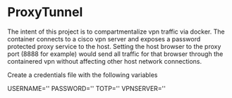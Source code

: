 # ProxyTunnel

The intent of this project is to compartmentalize vpn traffic via docker.  The container connects to a cisco vpn server and exposes a password protected proxy service to the host. Setting the host browser to the proxy port (8888 for example) would send all traffic for that browser through the containered vpn without affecting other host network connections.   

Create a credentials file with the following variables

USERNAME=''
PASSWORD=''
TOTP=''
VPNSERVER=''
